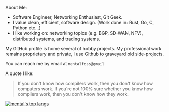 <!-- [![mental's github stats](https://github-readme-stats.vercel.app/api?username=mental32&theme=dark&hide_title=true&show_icons=true&count_private=true&hide_rank=false&include_all_commits=true)](https://github.com/anuraghazra/github-readme-stats) -->

About Me:

* Software Engineer, Networking Enthusiast, Git Geek.
* I value clean, efficient, software design. (Work done in: Rust, Go, C, Python etc...)
* I like working on: networking topics (e.g. BGP, SD-WAN, NFV), distributed systems, and trading systems.

My GitHub profile is home several of hobby projects. My professional work remains proprietary and private, I use Github to graveyard old side-projects.

You can reach me by email at `mentalfoss@gmail`

A quote I like:

 > If you don't know how compilers work, then you don't know how computers work. If you're not 100% sure whether you know how compilers work, then you don't know how they work.

[![mental's top langs](https://github-readme-stats.vercel.app/api/top-langs/?username=mental32&layout=compact&hide=javascript&theme=dark)](https://github.com/anuraghazra/github-readme-stats)
